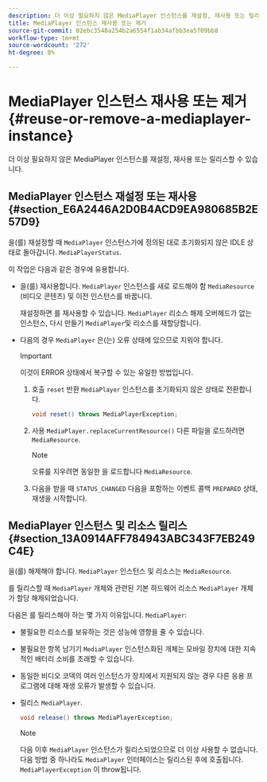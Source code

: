 ```yaml
---
description: 더 이상 필요하지 않은 MediaPlayer 인스턴스를 재설정, 재사용 또는 릴리스할 수 있습니다.
title: MediaPlayer 인스턴스 재사용 또는 제거
source-git-commit: 02ebc3548a254b2a6554f1ab34afbb3ea5f09bb8
workflow-type: tm+mt
source-wordcount: '272'
ht-degree: 0%

---
```


# MediaPlayer 인스턴스 재사용 또는 제거 {#reuse-or-remove-a-mediaplayer-instance}

더 이상 필요하지 않은 MediaPlayer 인스턴스를 재설정, 재사용 또는 릴리스할 수 있습니다.

## MediaPlayer 인스턴스 재설정 또는 재사용 {#section_E6A2446A2D0B4ACD9EA980685B2E57D9}

을(를) 재설정할 때 `MediaPlayer` 인스턴스가에 정의된 대로 초기화되지 않은 IDLE 상태로 돌아갑니다. `MediaPlayerStatus`.

이 작업은 다음과 같은 경우에 유용합니다.

* 을(를) 재사용합니다. `MediaPlayer` 인스턴스를 새로 로드해야 함 `MediaResource` (비디오 콘텐츠) 및 이전 인스턴스를 바꿉니다.

  재설정하면 를 재사용할 수 있습니다. `MediaPlayer` 리소스 해제 오버헤드가 없는 인스턴스, 다시 만들기 `MediaPlayer`및 리소스를 재할당합니다.

* 다음의 경우 `MediaPlayer` 은(는) 오류 상태에 있으므로 지워야 합니다.

  >[!IMPORTANT]
  >
  >이것이 ERROR 상태에서 복구할 수 있는 유일한 방법입니다.

   1. 호출 `reset` 반환 `MediaPlayer` 인스턴스를 초기화되지 않은 상태로 전환합니다.

      ```java
      void reset() throws MediaPlayerException; 
      ```

   1. 사용 `MediaPlayer.replaceCurrentResource()` 다른 파일을 로드하려면 `MediaResource`.

      >[!NOTE]
      >
      >오류를 지우려면 동일한 을 로드합니다 `MediaResource`.

   1. 다음을 받을 때 `STATUS_CHANGED` 다음을 포함하는 이벤트 콜백 `PREPARED` 상태, 재생을 시작합니다.

## MediaPlayer 인스턴스 및 리소스 릴리스 {#section_13A0914AFF784943ABC343F7EB249C4E}

을(를) 해제해야 합니다. `MediaPlayer` 인스턴스 및 리소스는 `MediaResource`.

를 릴리스할 때 `MediaPlayer` 개체와 관련된 기본 하드웨어 리소스 `MediaPlayer` 개체가 할당 해제되었습니다.

다음은 를 릴리스해야 하는 몇 가지 이유입니다. `MediaPlayer`:

* 불필요한 리소스를 보유하는 것은 성능에 영향을 줄 수 있습니다.
* 불필요한 항목 남기기 `MediaPlayer` 인스턴스화된 개체는 모바일 장치에 대한 지속적인 배터리 소비를 초래할 수 있습니다.
* 동일한 비디오 코덱의 여러 인스턴스가 장치에서 지원되지 않는 경우 다른 응용 프로그램에 대해 재생 오류가 발생할 수 있습니다.

* 릴리스 `MediaPlayer`.

  ```java
  void release() throws MediaPlayerException;
  ```

  >[!NOTE]
  >
  >다음 이후 `MediaPlayer` 인스턴스가 릴리스되었으므로 더 이상 사용할 수 없습니다. 다음 방법 중 하나라도 `MediaPlayer` 인터페이스는 릴리스된 후에 호출됩니다. `MediaPlayerException` 이 throw됩니다.
